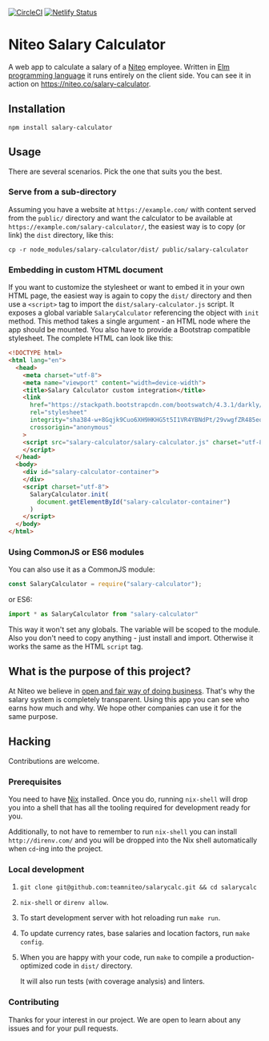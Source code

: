[![CircleCI](https://circleci.com/gh/teamniteo/salarycalc.svg?style=svg)](https://circleci.com/gh/teamniteo/salarycalc)
[![Netlify Status](https://api.netlify.com/api/v1/badges/cccd17ab-57b5-48f2-8f5d-203432b99502/deploy-status)](https://app.netlify.com/sites/salarycalculator/deploys)

# Niteo Salary Calculator

A web app to calculate a salary of a [Niteo](https://niteo.co/) employee. Written in [Elm programming language](https://elm-lang.org/) it runs entirely on the client side. You can see it in action on https://niteo.co/salary-calculator.

## Installation

```shell
npm install salary-calculator
```

## Usage

There are several scenarios. Pick the one that suits you the best.

### Serve from a sub-directory

Assuming you have a website at `https://example.com/` with content served from the `public/` directory and want the calculator to be available at `https://example.com/salary-calculator/`, the easiest way is to copy (or link) the `dist` directory, like this:

```shell
cp -r node_modules/salary-calculator/dist/ public/salary-calculator
```

### Embedding in custom HTML document

If you want to customize the stylesheet or want to embed it in your own HTML page, the easiest way is again to copy the `dist/` directory and then use a `<script>` tag to import the `dist/salary-calculator.js` script. It exposes a global variable `SalaryCalculator` referencing the object with `init` method. This method takes a single argument - an HTML node where the app should be mounted. You also have to provide a Bootstrap compatible stylesheet. The complete HTML can look like this:

```html
<!DOCTYPE html>
<html lang="en">
  <head>
    <meta charset="utf-8">
    <meta name="viewport" content="width=device-width">
    <title>Salary Calculator custom integration</title>
    <link
      href="https://stackpath.bootstrapcdn.com/bootswatch/4.3.1/darkly/bootstrap.min.css"
      rel="stylesheet"
      integrity="sha384-w+8Gqjk9Cuo6XH9HKHG5t5I1VR4YBNdPt/29vwgfZR485eoEJZ8rJRbm3TR32P6k"
      crossorigin="anonymous"
    >
    <script src="salary-calculator/salary-calculator.js" charset="utf-8">
    </script>
  </head>
  <body>
    <div id="salary-calculator-container">
    </div>
    <script charset="utf-8">
      SalaryCalculator.init(
        document.getElementById("salary-calculator-container")
      )
    </script>
  </body>
</html>
```

### Using CommonJS or ES6 modules

You can also use it as a CommonJS module:

```js
const SalaryCalculator = require("salary-calculator");
```

or ES6:


```js
import * as SalaryCalculator from "salary-calculator"
```

This way it won't set any globals. The variable will be scoped to the module. Also you don't need to copy anything - just install and import. Otherwise it works the same as the HTML `script` tag.

## What is the purpose of this project?

At Niteo we believe in [open and fair way of doing business](https://niteo.co/about). That's why the salary system is completely transparent. Using this app you can see who earns how much and why. We hope other companies can use it for the same purpose.

## Hacking

Contributions are welcome.

### Prerequisites

You need to have [Nix](https://nixos.org/download.html) installed. Once you do, running `nix-shell` will drop you into a shell that has all the tooling required for development ready for you.

Additionally, to not have to remember to run `nix-shell` you can install `http://direnv.com/` and you will be dropped into the Nix shell automatically when `cd`-ing into the project.

### Local development

1.  `git clone git@github.com:teamniteo/salarycalc.git && cd salarycalc`

1.  `nix-shell` or `direnv allow`.

1.  To start development server with hot reloading run `make run`.

1.  To update currency rates, base salaries and location factors, run `make config`.

1.  When you are happy with your code, run `make` to compile a production-optimized code in `dist/` directory.

    It will also run tests (with coverage analysis) and linters.

### Contributing

Thanks for your interest in our project. We are open to learn about any issues and for your pull requests.
